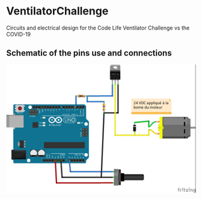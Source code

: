 # VentilatorChallenge
Circuits and electrical design for the Code Life Ventilator Challenge vs the COVID-19

## Schematic of the pins use and connections
![image](/images/Schematics_connections.jpg)

